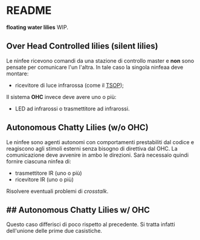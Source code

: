 # README

**floating water lilies** WIP.


## Over Head Controlled lilies (silent lilies)

Le ninfee ricevono comandi da una stazione di controllo master e **non** sono pensate per comunicare l'un l'altra. In tale caso la singola ninfeaa deve montare:
* ricevitore di luce infrarossa (come il [TSOP](http://www.robot-italy.com/en/tsop2236-ir-receiver-modules-for-remote-control-systems.html));

Il sistema **OHC** invece deve avere uno o più:
* LED ad infrarossi o trasmettitore ad infrarossi.


## Autonomous Chatty Lilies (w/o OHC)

Le ninfee sono agenti autonomi con comportamenti prestabiliti dal codice e reagiscono agli stimoli esterni senza bisogno di direttiva dal OHC. La comunicazione deve avvenire in ambo le direzioni. Sarà necessaio quindi fornire ciascuna ninfea di:

* trasmettitore IR (uno o più)
* ricevitore IR (uno o più)

Risolvere eventuali problemi di _crosstalk_.

## ## Autonomous Chatty Lilies w/ OHC

Questo caso differisci di poco rispetto al precedente. Si tratta infatti dell'unione delle prime due casistiche.
